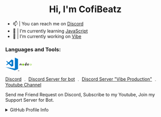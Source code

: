 <h1 align="center">Hi, I'm CofiBeatz</h1>

- 📫 | You can reach me on [Discord](https://discord.com/users/714210674020188241)
- 🌱 | I’m currently learning [JavaScript](https://discord.gg/Y8Mqbkk)
- 🔭 | I’m currently working on [Vibe](https://top.gg/bot/736260472663179375)

### Languages and Tools:

<p align="left"> <a href="https://code.visualstudio.com/" target="_blank"> <img alt="Visual Studio Code" width="40px" src="https://raw.githubusercontent.com/github/explore/80688e429a7d4ef2fca1e82350fe8e3517d3494d/topics/visual-studio-code/visual-studio-code.png" /> <a href="https://nodejs.org" target="_blank"> <img src="https://raw.githubusercontent.com/devicons/devicon/master/icons/nodejs/nodejs-original-wordmark.svg" alt="nodejs" width="40" height="40"/> <a> </p>

  <p align="left"> 
    <a href="https://discord.com/users/714210674020188241">Discord</a>
    ﹒
    <a href="https://discord.gg/EcXEjfU9pQ">Discord Server for bot</a>
    ﹒
    <a href= "https://discord.gg/2fD8SeXDpk">Discord Server "Vibe Production"</a>
    ﹒
    <a href="https://www.youtube.com/c/vibeproductionofficial">Youtube Channel</a>
</p>
<p align="left">  
Send me Friend Request on Discord, Subscribe to my Youtube, Join my Support Server for Bot.
</p>

<details>
  <summary>GitHub Profile Info</summary>
  <h1 align="center">Profile Status</h1>
  <details>
    <summary>GitHub Status</summary>
  <img align="center" alt="My GitHub Stats" src="https://github-readme-stats.codestackr.vercel.app/api?username=cofibeatz&show_icons=true&theme=default&hide_border=true" />
</details>

<details>
  <summary>Contributions</summary>
  <img align="center" src="https://github-readme-streak-stats.herokuapp.com/?user=cofibeatz&" alt="CofiBeatz" />
  </details>
